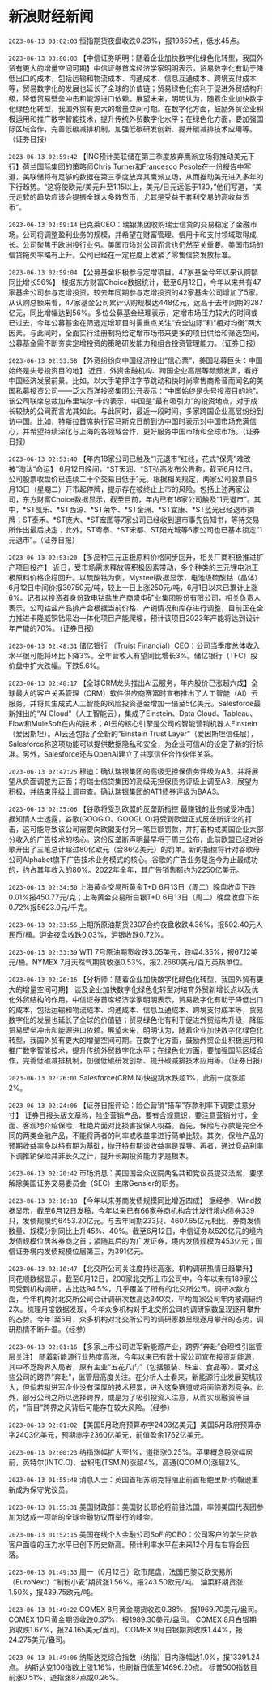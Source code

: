 # 新浪财经新闻
`2023-06-13 03:02:03` 恒指期货夜盘收跌0.23%，报19359点，低水45点。

`2023-06-13 03:00:03` 【中信证券明明：随着企业加快数字化绿色化转型，我国外贸有更大的增量空间可期】中信证券首席经济学家明明表示，贸易数字化有助于降低出口的成本，包括运输和物流成本、沟通成本、信息互通成本、跨境支付成本等，贸易数字化的发展也延长了全球的价值链；贸易绿色化有利于促进外贸结构升级，降低贸易壁垒冲击和能源进口依赖。展望未来，明明认为，随着企业加快数字化绿色化转型，我国外贸有更大的增量空间可期。在数字化方面，鼓励外贸企业积极运用和推广数字智能技术，提升传统外贸数字化水平；在绿色化方面，要加强国际区域合作，完善低碳减排机制，加强低碳研发创新、提升碳减排技术应用等。（证券日报）

`2023-06-13 02:59:42` 【ING预计美联储在第三季度放弃鹰派立场将推动美元下行】荷兰国际集团的策略师Chris Turner和Francesco Pesole在一份报告中写道，美联储将有足够的数据在第三季度放弃其鹰派立场，从而推动美元进入多年的下行趋势。“这将使欧元/美元升至1.15以上，美元/日元远低于130，”他们写道，“美元走软的趋势应该会提振全球大多数货币，尤其是受益于套利交易的高收益货币”。

`2023-06-13 02:59:14` 巴克莱CEO：瑞银集团收购瑞士信贷的交易稳定了金融市场。公司将调整盈利业务的规模，并希望在财富管理、信用卡和支付领域取得成长。公司聚焦于欧洲投行业务。美国市场对公司而言也仍然至关重要。美国市场的信贷拖欠率略有上升。公司已经在一定程度上收紧了零售信贷发放标准。

`2023-06-13 02:59:04` 【公募基金积极参与定增项目，47家基金今年以来认购额同比增长56%】 根据东方财富Choice数据统计，截至6月12日，今年以来共有47家基金公司参与定增投资，较去年同期参与定增投资的42家基金公司增加了5家。从认购总额来看，47家基金公司累计认购规模达448亿元，远高于去年同期的287亿元，同比增幅达到56%。多位公募基金经理表示，定增市场压力较大的时间或已过去，今年公募基金在筛选定增项目时需重点关注“安全边际”和“相对均衡”两大因素。与此同时，全面实行注册制将给定增市场带来更多的项目供给和筛选空间，公募基金需不断夯实定增投资的策略研发能力和组合投资管理能力。（证券日报）

`2023-06-13 02:53:58` 【外资纷纷向中国经济投出“信心票”，美国私募巨头：中国始终是头号投资目的地】 近日，外资金融机构、跨国企业高层等频频发声，看好中国经济发展前景。比如，以大手笔押注字节跳动和快时尚零售商希音而闻名的美国私募投资公司——泛大西洋投资集团公开表示：“中国始终是头号投资目的地”。该公司联席总裁加布里埃尔·卡约表示，中国是“最有吸引力”的投资地点，对于成长较快的公司而言尤其如此。与此同时，最近一段时间，多家跨国企业高层纷纷到访中国。比如，特斯拉首席执行官马斯克日前到访中国时表示对中国市场充满信心，并希望持续深化与上海的各领域合作，更好服务中国市场和全球市场。（证券日报）

`2023-06-13 02:53:40` 【年内18家公司已触及“1元退市”红线，花式“保壳”难改被“淘汰”命运】 6月12日晚间，*ST天润、*ST弘高发布公告称，截至6月12日，公司股票收盘价已连续二十个交易日低于1元。根据相关规定，两家公司股票自6月13日（星期二）开市起停牌，提示存在被终止上市的风险。包括上述两家公司，东方财富Choice数据显示，截至目前，年内已有18家公司触及“1元退市”。其中，*ST凯乐、*ST西源、*ST荣华、*ST金洲、*ST宜康、*ST蓝光已经退市摘牌；ST泰禾、*ST庞大、*ST宏图等7家公司已经收到退市事先告知书，等待交易所作出最后决定；此外，ST粤泰、*ST宋都、ST阳光城等6家公司也已基本锁定“1元退市”。（证券日报）

`2023-06-13 02:53:20` 【多品种三元正极原料价格同步回升，相关厂商积极推进扩产项目投产】 近日，受市场需求释放等积极因素带动，多个种类的三元锂电池正极原料价格企稳回升。以硫酸钴为例，Mysteel数据显示，电池级硫酸钴（晶体）6月12日中间价报39750元/吨，较上一日上涨250元/吨，6月1日以来已累计上涨6%。记者以投资者身份致电钴盐生产商盛屯矿业集团股份有限公司，相关负责人表示，公司钴盐产品排产会根据当前价格、产销情况和库存进行调整，目前正在全力推进卡隆威铜钴采冶一体化项目产能爬坡，预计该项目2023年产能将达到设计年产能的70%。（证券日报）

`2023-06-13 02:48:31` 储亿银行 （Truist Financial）CEO：公司当季度总体收入水平很可能将环比下降3%。全年营收入有望同比增长3%。储亿银行（TFC）股价盘中扩大跌幅。下跌5.6%。

`2023-06-13 02:48:17` 【全球CRM龙头推出AI云服务，年内股价已涨超六成】全球最大的客户关系管理（CRM）软件供应商赛富时宣布推出了人工智能（AI）云服务，并将其生成式人工智能的风险投资基金增加一倍至5亿美元。Salesforce最新推出的“AI Cloud”（人工智能云），集成了Einstein、Data Cloud、Tableau、Flow和MuleSoft在内的技术；AI云的核心引擎是公司的智能营销机器人Einstein（爱因斯坦）。AI云还包括了全新的“Einstein Trust Layer”（爱因斯坦信任层），Salesforce称这项功能可以提供数据隐私和安全，为企业可信AI的设定了新的行标准。另外，Salesforce还与OpenAI建立了共享信任合作伙伴关系。

`2023-06-13 02:47:25` 穆迪：确认瑞银集团的高级无担保债务评级为A3，并将展望从负面调整为正面；将瑞士信贷集团的高级无担保债务评级上调至A3，展望为积极，并结束评级上调审查。确认瑞银集团的AT1债券评级为BAA3。

`2023-06-13 02:35:06` 【谷歌将受到欧盟的反垄断指控 最赚钱的业务或受冲击】据知情人士透露，谷歌(GOOG.O、GOOGL.O)将受到欧盟正式反垄断诉讼的打击，这可能导致该公司需要向欧盟支付另一笔巨额罚款，并打击构成美国企业大部分收入的广告技术的核心。这份反垄断声明最早将于周三公布，此前欧盟已经对谷歌开出了三笔总计超过80亿欧元（合86亿美元）的罚单。新的指控将针对谷歌母公司Alphabet旗下广告技术业务模式的核心。谷歌的广告业务是迄今为止最成功的，约占其年收入的80%。2022年全年，其广告销售额约为2250亿美元。

`2023-06-13 02:34:50` 上海黄金交易所黄金T+D 6月13日（周二）晚盘收盘下跌0.01%报450.77元/克；上海黄金交易所白银T+D 6月13日（周二）晚盘收盘下跌0.72%报5623.0元/千克。

`2023-06-13 02:33:55` 上期所原油期货2307合约夜盘收跌4.36%，报502.40元人民币/桶。沪金夜盘收跌0.03%，沪银收跌0.72%。

`2023-06-13 02:33:39` WTI 7月原油期货收跌3.05美元，跌幅4.35%，报67.12美元/桶。NYMEX 7月天然气期货收涨0.53%，报2.2660美元/百万英热单位。

`2023-06-13 02:26:16` 【分析师：随着企业加快数字化绿色化转型，我国外贸有更大的增量空间可期】 谈及企业加快数字化绿色化转型对培育外贸新增长点以及优化外贸结构的作用，中信证券首席经济学家明明表示，贸易数字化有助于降低出口的成本，包括运输和物流成本、沟通成本、信息互通成本、跨境支付成本等，贸易数字化的发展也延长了全球的价值链；贸易绿色化有利于促进外贸结构升级，降低贸易壁垒冲击和能源进口依赖。展望未来，明明认为，随着企业加快数字化绿色化转型，我国外贸有更大的增量空间可期。在数字化方面，鼓励外贸企业积极运用和推广数字智能技术，提升传统外贸数字化水平；在绿色化方面，要加强国际区域合作，完善低碳减排机制，加强低碳研发创新、提升碳减排技术应用等。（证券日报）

`2023-06-13 02:26:01` Salesforce(CRM.N)快速跳水跌超1%，此前一度涨超2%。

`2023-06-13 02:24:06` 【证券日报评论：险企营销“搭车”存款利率下调要注意分寸】 证券日报头版文章称，险企营销产品，要有合规意识，要注意营销分寸，全面、客观地介绍保险，杜绝片面对比损害投保人权益。首先，保险与存款是完全不同的两类金融产品，不能将两者的利率或收益率进行简单比较。其次，保险产品的预期收益率多以持有期为基础，抛开持有期谈收益率是误导。再者，通过竞品利率下调推销保险并非长久之计，提升长期投资能力才是根本。

`2023-06-13 02:20:42` 市场消息：美国国会众议院两名共和党议员提交法案，要求解除美国证券交易委员会（SEC）主席Gensler的职务。

`2023-06-13 02:16:18` 【今年以来券商发债规模同比增近四成】 据经参，Wind数据显示，截至6月12日发稿，今年以来已有66家券商机构合计发行境内债券339只，发债规模约6453.20亿元。与去年同期233只、4607.65亿元相比，券商发债数量、规模分别同比上升45%、40%。截至6月12日，中信证券以520亿元的境内发债规模位居各券商之首；紧随其后的为广发证券，境内发债规模为453亿元；国信证券境内发债规模位居第三，为391亿元。

`2023-06-13 02:10:47` 【北交所公司关注度持续高涨，机构调研热情日趋攀升】 同花顺数据显示，截至6月12日，200家北交所上市公司中，今年以来有189家公司受到机构调研，占比达94.5%，几乎覆盖了所有的北交所公司。调研次数方面，今年机构对北交所公司合计调研次数高达340次，平均每家公司年内被调研约2次。梳理月度数据发现，今年众多机构对于北交所公司的调研家数呈现逐月攀升的态势。今年1至5月，众多机构对北交所公司的调研家数呈现逐月攀升的态势，调研热情不断升温。（经参）

`2023-06-13 02:01:16` 【多家上市公司进军新能源产业，跨界“奔赴”合理性引监管层关注】 随着新能源行业热度高涨，今年以来已有数十家公司宣布投资新能源，其中不乏跨界入局者，原有主业“五花八门”（包括服装、珠宝、食品等）。面对这些公司的跨界“奔赴”，监管层高度关注。在分析人士看来，新能源行业发展契机较大，但倘若拟进军企业没有深厚的技术积累，进入这条赛道或将面临激烈竞争。此外，部分公司之所以选择跨界，或是为了吸引投资人注意，从而实现融资等目的，“盲目”跨界之风背后可能存在较大风险。（经参）

`2023-06-13 02:01:02` 【美国5月政府预算赤字2403亿美元】美国5月政府预算赤字2403亿美元，预期赤字2360亿美元，前值盈余1762亿美元。

`2023-06-13 02:00:23` 纳指涨幅扩大至1%，道指涨0.25%。苹果概念股涨幅居前，英特尔(INTC.O)、台积电(TSM.N)涨超4%，高通(QCOM.O)涨超2%。

`2023-06-13 01:55:48` 消息人士：英国首相苏纳克将阻止前首相鲍里斯·约翰逊重新成为保守党议员。

`2023-06-13 01:55:31` 美国财政部：美国财长耶伦将前往法国，率领美国代表团参加为达成一项新的全球金融协议而举行的峰会。

`2023-06-13 01:52:15` 美国在线个人金融公司SoFi的CEO：公司客户的学生贷款客户面临的压力水平已创下历史新高。预计利率水平在未来12个月左右将会回落。

`2023-06-13 01:49:33` 周一（6月12日）欧市尾盘，法国巴黎泛欧交易所（EuroNext）“制粉小麦”期货涨1.56%，报243.50欧元/吨。
油菜籽期货涨1.50%，报439.75欧元/吨。

`2023-06-13 01:49:22` COMEX 8月黄金期货收跌0.38%，报1969.70美元/盎司。
COMEX 10月黄金期货收跌0.37%，报1989.30美元/盎司。
COMEX 8月白银期货收跌1.67%，报24.165美元/盎司。
COMEX 9月白银期货收跌1.44%，报24.275美元/盎司。

`2023-06-13 01:49:06` 纳斯达克综合指数（纳指）日内涨幅达1.0%，报13391.24点。
纳斯达克100指数上涨1.16%，也刷新日低至14696.20点。
标普500指数目前涨0.51%，道指涨87点或0.26%。

